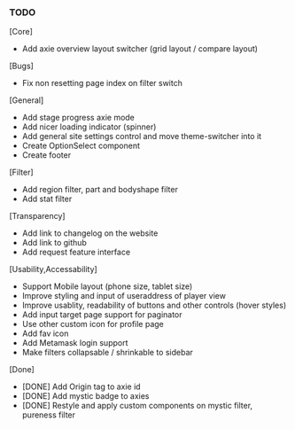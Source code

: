 ### TODO

[Core]
- Add axie overview layout switcher (grid layout / compare layout)

[Bugs]
- Fix non resetting page index on filter switch

[General]
- Add stage progress axie mode
- Add nicer loading indicator (spinner)
- Add general site settings control and move theme-switcher into it
- Create OptionSelect component
- Create footer 

[Filter]
- Add region filter, part and bodyshape filter
- Add stat filter

[Transparency]
- Add link to changelog on the website
- Add link to github
- Add request feature interface

[Usability,Accessability]
- Support Mobile layout (phone size, tablet size)
- Improve styling and input of useraddress of player view
- Improve usablity, readability of buttons and other controls (hover styles)
- Add input target page support for paginator
- Use other custom icon for profile page
- Add fav icon
- Add Metamask login support
- Make filters collapsable / shrinkable to sidebar

[Done]
- [DONE] Add Origin tag to axie id
- [DONE] Add mystic badge to axies
- [DONE] Restyle and apply custom components on mystic filter, pureness filter